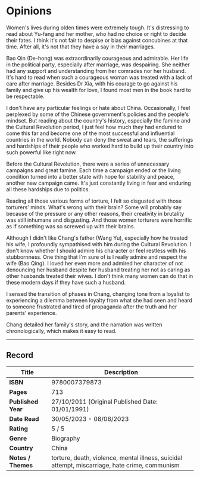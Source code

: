 # Opinions

Women's lives during olden times were extremely tough. It's distressing to read about Yu-fang and her mother, who had no choice or right to decide their fates. I think it's not fair to despise or bias against concubines at that time. After all, it's not that they have a say in their marriages. 

Bao Qin (De-hong) was extraordinarily courageous and admirable. Her life in the political party, especially after marriage, was despairing. She neither had any support and understanding from her comrades nor her husband. It's hard to read when such a courageous woman was treated with a lack of care after marriage. Besides Dr Xia, with his courage to go against his family and give up his wealth for love, I found most men in the book hard to be respectable.

I don't have any particular feelings or hate about China. Occasionally, I feel perplexed by some of the Chinese government's policies and the people's mindset. But reading about the country's history, especially the famine and the Cultural Revolution period, I just feel how much they had endured to come this far and become one of the most successful and influential countries in the world. Nobody can deny the sweat and tears, the sufferings and hardships of their people who worked hard to build up their country into such powerful like right now. 

Before the Cultural Revolution, there were a series of unnecessary campaigns and great famine. Each time a campaign ended or the living condition turned into a better state with hope for stability and peace, another new campaign came. It's just constantly living in fear and enduring all these hardships due to politics.

Reading all those various forms of torture, I felt so disgusted with those torturers' minds. What's wrong with their brain? Some will probably say because of the pressure or any other reasons, their creativity in brutality was still inhumane and disgusting. And those women torturers were horrific as if something was so screwed up with their brains.

Although I didn't like Chang's father (Wang Yu), especially how he treated his wife, I profoundly sympathised with him during the Cultural Revolution. I don't know whether I should admire his character or feel restless with his stubbornness. One thing that I'm sure of is I really admire and respect the wife (Bao Qing). I loved her even more and admired her character of not denouncing her husband despite her husband treating her not as caring as other husbands treated their wives. I don't think many women can do that in these modern days if they have such a husband.

I sensed the transition of phases in Chang, changing tone from a loyalist to experiencing a dilemma between loyalty from what she had seen and heard to someone frustrated and tired of propaganda after the truth and her parents' experience.

Chang detailed her family's story, and the narration was written chronologically, which makes it easy to read.
<br>

***
## Record
| Title | Description |
| -- | -- |
| **ISBN** | 9780007379873 |
| **Pages** | 713 |
| **Published Year** | 27/10/2011 (Original Published Date: 01/01/1991) |
| **Date Read** | 30/05/2023 - 08/06/2023 |
| **Rating** | 5 / 5 |
| **Genre** | Biography |
| **Country** | China |
| **Notes / Themes** | torture, death, violence, mental illness, suicidal attempt, miscarriage, hate crime, communism | 
